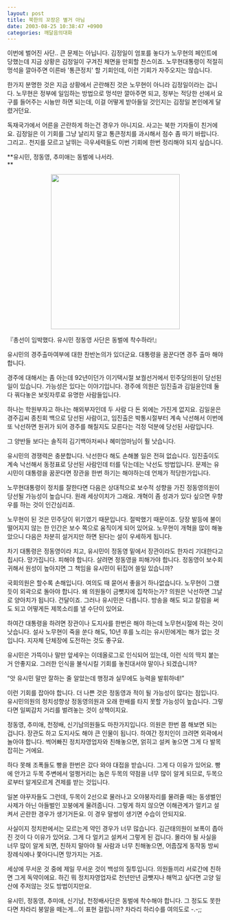 ```yaml
---
layout: post
title: 북한의 꼬장은 별거 아님
date: 2003-08-25 10:38:47 +0900
categories: 깨달음의대화
---
```

이번에 벌어진 사단.. 큰 문제는 아닙니다. 김정일이 엄포를 놓다가 노무현의 페인트에 당했는데 지금 상황은 김정일이 구겨진 체면을 만회할 찬스이죠. 노무현대통령이 적절히 멍석을 깔아주면 이른바 '통큰정치' 할 기회인데, 이런 기회가 자주오지는 않습니다.

한가지 분명한 것은 지금 상황에서 곤란해진 것은 노무현이 아니라 김정일이라는 겁니다. 노무현은 정부에 일임하는 방법으로 멍석만 깔아주면 되고, 정부는 적당한 선에서 요구를 들어주는 시늉만 하면 되는데, 이걸 어떻게 받아들일 것인지는 김정일 본인에게 달렸거던요.

독재국가에서 어른을 곤란하게 하는건 경우가 아니지요. 사고는 북한 기자들이 친거에요. 김정일은 이 기회를 그냥 날리지 말고 통큰정치를 과시해서 점수 좀 따기 바랍니다. 그리고.. 천지를 모르고 날뛰는 극우세력들도 이번 기회에 한번 정리해야 되지 싶습니다. 

**유시민, 정동영, 추미애는 동벌에 나서라.  
** 

<p align="center">
  <img src="http://drkimz.com/technote/board/KDR/upimg/1061775257.jpg" width="300" height="361" border="0" />
</p>

<p align="left">
  『총선이 임박했다. 유시민 정동영 사단은 동벌에 착수하라!』
</p>유시민의 경주출마여부에 대한 찬반논의가 있더군요. 대통령을 꿈꾼다면 경주 출마 해야 합니다. 

경주에 대해서는 좀 아는데 92년이던가 이기택시절 보궐선거에서 민주당의원이 당선된 일이 있습니다. 가능성은 있다는 이야기입니다. 경주에 의원은 임진출과 김일윤인데 둘 다 꿔다놓은 보릿자루로 유명한 사람들입니다. 

하나는 학원부자고 하나는 해외부자인데 두 사람 다 돈 외에는 가진게 없지요. 김일윤은 경주김씨 종친회 백으로 당선된 사람이고, 임진출은 박통시절부터 계속 낙선해서 이번에 또 낙선하면 원귀가 되어 경주를 해칠지도 모른다는 걱정 덕분에 당선된 사람입니다. 

그 양반들 보다는 솔직히 김기백아저씨나 혜미엄마님이 훨 낫습니다. 

유시민의 경쟁력은 충분합니다. 낙선한다 해도 손해볼 일은 전혀 없습니다. 임진출이도 계속 낙선해서 동정표로 당선된 사람인데 터를 닦는데는 낙선도 방법입니다. 문제는 유시민이 대통령을 꿈꾼다면 장관을 한번 하기는 해야하는데 언제가 적당한가입니다. 

노무현대통령이 정치를 잘한다면 다음은 상대적으로 보수적 성향을 가진 정동영의원이 당선될 가능성이 높습니다. 원래 세상이치가 그래요. 개혁이 좀 성과가 있다 싶으면 우향우를 하는 것이 인간심리죠. 

노무현이 된 것은 민주당이 위기였기 때문입니다. 절박했기 때문이죠. 당장 발등에 불이 떨어지지 않는 한 인간은 보수 쪽으로 움직이게 되어 있어요. 노무현이 개혁을 많이 해놓았으니 다음은 차분히 설거지만 하면 된다는 설이 우세하게 됩니다. 

차기 대통령은 정동영이라 치고, 유시민이 정동영 밑에서 장관이라도 한자리 기대한다고 칩시다. 망가집니다. 피해야 합니다. 살려면 정동영을 피해가야 합니다. 정동영이 보수회귀해서 원성이 높아지면 그 책임을 유시민이 뒤집어 쓸일 있습니까? 

국회의원은 할수록 손해입니다. 여의도 때 묻어서 좋을거 하나없습니다. 노무현이 그랬듯이 외곽으로 돌아야 합니다. 왜 의원들이 금뺏지에 집착하는가? 의원은 낙선하면 그날로 양아치가 됩니다. 건달이죠. 그러나 유시민은 다릅니다. 방송을 해도 되고 칼럼을 써도 되고 어떻게든 제목소리를 낼 수단이 있어요. 

하여간 대통령을 하려면 장관이나 도지사를 한번은 해야 하는데 노무현시절에 하는 것이 낫습니다. 설사 노무현이 죽을 쑨다 해도, 10년 후를 노리는 유시민에게는 해가 없는 것입니다. 지자체 단체장에 도전하는 것도 좋구요. 

유시민은 가뜩이나 말만 앞세우는 이데올로그로 인식되어 있는데, 이런 식의 딱지 붙는거 안좋지요. 그러한 인식을 불식시킬 기회를 놓친대서야 말이나 되겠습니까? 

“앗 유시민 말만 잘하는 줄 알았는데 행정과 실무에도 능력을 발휘하네!”

이런 기회를 잡아야 합니다. 더 나쁜 것은 정동영과 적이 될 가능성이 많다는 점입니다. 유시민의원의 정치성향상 정동영의원과 오래 한배를 타지 못할 가능성이 높습니다. 그렇다면 일찌감치 거리를 벌려놓는 것이 상책이지요. 

정동영, 추미애, 천정배, 신기남의원들도 마찬가지입니다. 의원은 한번 쯤 해보면 되는 겁니다. 장관도 하고 도지사도 해야 큰 인물이 됩니다. 하여간 정치인이 크려면 외곽에서 놀아야 합니다. 썩어빠진 정치자영업자와 친해놓으면, 얽히고 설켜 놓으면 그게 다 발목잡히는 거에요. 

하다 못해 조폭들도 빵을 한번은 갔다 와야 대접을 받습니다. 그게 다 이유가 있어요. 빵에 안가고 두목 주변에서 얼쩡거리는 놈은 두목의 약점을 너무 많이 알게 되므로, 두목으로부터 알게모르게 견제를 받는 것입니다. 

일본 야꾸자들도 그런데, 두목이 2선으로 물러나고 오야붕자리를 물려줄 때는 동생벌인 사제가 아닌 아들벌인 꼬붕에게 물려줍니다. 그렇게 하지 않으면 이해관계가 얼키고 설켜서 곤란한 경우가 생기거든요. 이 경우 말썽이 생기면 수습이 안되지요.

사실이지 정치판에서는 모르는게 약인 경우가 너무 많습니다. 김근태의원이 보폭이 좁아진 것이 다 이유가 있어요. 그게 다 얼키고 설켜서 그렇게 된 겁니다. 몰라야 될 사실을 너무 많이 알게 되면, 친하지 말아야 될 사람과 너무 친해놓으면, 어줍잖게 동작동 방씨 장례식에나 쫓아다니면 망가지는 거죠. 

세상에 무서운 것 중에 제일 무서운 것이 백성의 질투입니다. 의원들끼리 서로간에 친하면 그게 독약이에요. 하긴 뭐 정치자영업자로 천년만년 금뺏지나 해먹고 싶다면 고양 일산에 주저않는 것도 방법이지만요. 

유시민, 정동영, 추미애, 신기남, 천정배사단은 동벌에 착수해야 합니다. 그 정도도 못한다면 차라리 붕알을 떼는게...이 표현 걸립니까? 차라리 하리수를 여의도로 -.-;;
